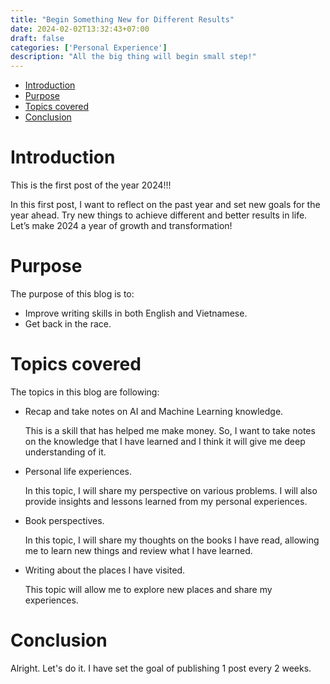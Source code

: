 ```yaml
---
title: "Begin Something New for Different Results"
date: 2024-02-02T13:32:43+07:00
draft: false
categories: ['Personal Experience']
description: "All the big thing will begin small step!"
---
```


- [Introduction](#introduction)
- [Purpose](#purpose)
- [Topics covered](#topics-covered)
- [Conclusion](#conclusion)

# Introduction

This is the first post of the year 2024!!!

In this first post, I want to reflect on the past year and set new goals for the year ahead. Try new things to achieve different and better results in life. Let’s make 2024 a year of growth and transformation!

# Purpose

The purpose of this blog is to:

- Improve writing skills in both English and Vietnamese.
- Get back in the race.


# Topics covered

The topics in this blog are following:

- Recap and take notes on AI and Machine Learning knowledge.
    
    This is a skill that has helped me make money. So, I want to take notes on the knowledge that I have learned and I think it will give me deep understanding of it.
    
- Personal life experiences.
    
    In this topic, I will share my perspective on various problems. I will also provide insights and lessons learned from my personal experiences.
    
- Book perspectives.
    
    In this topic, I will share my thoughts on the books I have read, allowing me to learn new things and review what I have learned.
    
- Writing about the places I have visited.
    
    This topic will allow me to explore new places and share my experiences.

# Conclusion

Alright. Let's do it. I have set the goal of publishing 1 post every 2 weeks.

